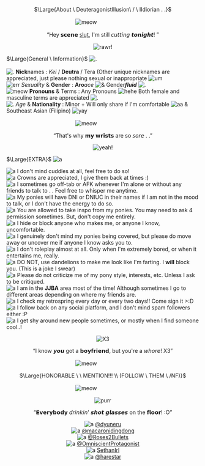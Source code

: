 <p align="center">
$\Large{About \ DeuteragonistIllusion\ / \ IIdiorian . .}$
</p>

ㅤㅤㅤㅤㅤㅤㅤㅤㅤㅤㅤㅤㅤㅤ![meow](https://i.imgur.com/udGOht7.png)

<p align="center">
“Hey 𝘀𝗰𝗲𝗻𝗲 s̲l̲u̲t̲, I'm still 𝘤𝘶𝘵𝘵𝘪𝘯𝘨 𝙩𝙤𝙣𝙞𝙜𝙝𝙩! ”
</p>

<div align="center"> 

![rawr!](https://watermelon.crd.co/assets/images/gallery22/9ce10986.gif?v=9a76615e)
</div>


$\Large{General \  Information}$ ![.](https://xyz.crd.co/assets/images/gallery17/a62799b2.gif?v=4ca63763) <br> <br> ![.](https://xyz.crd.co/assets/images/gallery11/7eed65f4.gif?v=4ca63763) **Nick**names : *Kei* / **Deutra** / Tera (Other unique nicknames are appreciated, just please nothing sexual or inappropriate ![um](https://xyz.crd.co/assets/images/gallery11/007c8a23.png?v=4ca63763) <br> ![err](https://xyz.crd.co/assets/images/gallery14/0faffe51.gif?v=4ca63763) *Sexuality* & **Gender** : **Aro***ace* ![&](https://watermelon.crd.co/assets/images/gallery23/d0a88c7c.jpg?v=9a76615e) Gender***fluid*** ![.](https://watermelon.crd.co/assets/images/gallery23/dee4ad84.jpg?v=9a76615e) <br> ![meow](https://xyz.crd.co/assets/images/gallery03/65842f23.gif?v=4ca63763) **Pronouns** & Terms :  Any Pronouns ![hehe](https://xyz.crd.co/assets/images/gallery11/0d3842d9.gif?v=4ca63763) Both female and masculine terms are appreciated ![.](https://xyz.crd.co/assets/images/gallery03/79dab917.png?v=4ca63763) <br> ![.](https://xyz.crd.co/assets/images/gallery03/f8f6e3dc.gif?v=4ca63763) *Age* & **Nationality** : Minor + Will only share if I'm comfortable ![aa](https://xyz.crd.co/assets/images/gallery03/5ff29e38.gif?v=4ca63763) & Southeast Asian (Filipino) ![yay](https://xyz.crd.co/assets/images/gallery10/2dc3bc32.gif?v=4ca63763)

ㅤㅤㅤㅤㅤㅤㅤㅤㅤㅤㅤㅤㅤㅤ![meow](https://64.media.tumblr.com/3a5c65b2ad6e0351d30113982990f993/59529026e66043b3-75/s1280x1920/f8b35da75fdacfba7dde49582b59216940345c23.pnj)

<p align="center">
“That's why 𝗺𝘆 𝘄𝗿𝗶𝘀𝘁𝘀 are so 𝘴𝘰𝘳𝘦 . .”
</p>

<div align="center"> 

![yeah!](https://watermelon.crd.co/assets/images/gallery21/988b7a01.gif?v=9a76615e)
</div>

$\Large{EXTRA}$ ![a](https://watermelon.crd.co/assets/images/gallery05/e39516b1.gif?v=9a76615e)

![a](https://xyz.crd.co/assets/images/gallery01/adb2e587.gif?v=4ca63763) I don't mind cuddles at all, feel free to do so! <br> ![a](https://xyz.crd.co/assets/images/gallery01/adb2e587.gif?v=4ca63763) Crowns are appreciated, I give them back at times :) <br> ![a](https://xyz.crd.co/assets/images/gallery01/adb2e587.gif?v=4ca63763) I sometimes go off-tab or AFK whenever I'm alone or without any friends to talk to . . Feel free to whisper me anytime. <br> ![a](https://xyz.crd.co/assets/images/gallery01/adb2e587.gif?v=4ca63763) My ponies will have DNI or DNIUC in their names if I am not in the mood to talk, or I don't have the energy to do so. <br> ![a](https://xyz.crd.co/assets/images/gallery01/adb2e587.gif?v=4ca63763) You are allowed to take inspo from my ponies. You may need to ask 4 permission sometimes. But, don't copy me entirely. <br> ![a](https://xyz.crd.co/assets/images/gallery01/adb2e587.gif?v=4ca63763) I hide or block anyone who makes me, or anyone I know, uncomfortable. <br> ![a](https://xyz.crd.co/assets/images/gallery01/adb2e587.gif?v=4ca63763) I genuinely don't mind my ponies being covered, but please do move away or uncover me if anyone I know asks you to. <br> ![a](https://xyz.crd.co/assets/images/gallery01/adb2e587.gif?v=4ca63763) I don't roleplay almost at all. Only when I'm extremely bored, or when it entertains me, really. <br> ![a](https://xyz.crd.co/assets/images/gallery01/adb2e587.gif?v=4ca63763) DO NOT, use dandelions to make me look like I'm farting. I **will** block you. (This is a joke I swear) <br> ![a](https://xyz.crd.co/assets/images/gallery01/adb2e587.gif?v=4ca63763) Please do not criticize me of my pony style, interests, etc. Unless I ask to be critiqued.
<br> ![a](https://xyz.crd.co/assets/images/gallery01/adb2e587.gif?v=4ca63763) I am in the **JJBA** area most of the time! Although sometimes I go to different areas depending on where my friends are. <br> ![a](https://xyz.crd.co/assets/images/gallery01/adb2e587.gif?v=4ca63763) I check my retrospring every day or every two days!! Come sign it >:D <br> ![a](https://xyz.crd.co/assets/images/gallery01/adb2e587.gif?v=4ca63763) I follow back on any social platform, and I don't mind spam followers either :P <br> ![a](https://xyz.crd.co/assets/images/gallery01/adb2e587.gif?v=4ca63763) I get shy around new people sometimes, or mostly when I find someone cool..!

<div align="center">

![X3](https://watermelon.crd.co/assets/images/gallery21/a65d0947.gif?v=9a76615e)
</div>

<p align="center">
“I know 𝙮𝙤𝙪 got a 𝗯𝗼𝘆𝗳𝗿𝗶𝗲𝗻𝗱, but you're a 𝘸𝘩𝘰𝘳𝘦! X3”
</p>

ㅤㅤㅤㅤㅤㅤㅤㅤㅤㅤㅤㅤㅤㅤ![meow](https://64.media.tumblr.com/3a5c65b2ad6e0351d30113982990f993/59529026e66043b3-75/s1280x1920/f8b35da75fdacfba7dde49582b59216940345c23.pnj)

<p align="center">
$\Large{HONORABLE \ \ MENTION!!! \\ (FOLLOW \ THEM \ /NF)}$
</p>

ㅤㅤㅤㅤㅤㅤㅤㅤㅤㅤㅤㅤㅤㅤ![meow](https://i.imgur.com/udGOht7.png)

<div align="center">

![purr](https://watermelon.crd.co/assets/images/gallery21/24557b5d.gif?v=9a76615e)
</div>

<p align="center">
“𝗘𝘃𝗲𝗿𝘆𝗯𝗼𝗱𝘆 𝘥𝘳𝘪𝘯𝘬𝘪𝘯' 𝙨𝙝𝙤𝙩 𝙜𝙡𝙖𝙨𝙨𝙚𝙨 on the 𝗳𝗹𝗼𝗼𝗿! :O”
</p>

<div align="center"> 

![a](https://watermelon.crd.co/assets/images/gallery05/4b5da243.gif?v=9a76615e) [@dyuneru](https://github.com/dyuneru) <br> ![a](https://watermelon.crd.co/assets/images/gallery05/4b5da243.gif?v=9a76615e) [@macaronidingdong](https://github.com/macaronidingdong) <br> ![a](https://watermelon.crd.co/assets/images/gallery05/4b5da243.gif?v=9a76615e) [@Roses2Bullets](https://github.com/Roses2bullets) <br> ![a](https://watermelon.crd.co/assets/images/gallery05/4b5da243.gif?v=9a76615e) [@OmniscientProtagonist](https://github.com/OmniscientProtagonist) <br> ![a](https://watermelon.crd.co/assets/images/gallery05/4b5da243.gif?v=9a76615e) [SethanIrl](https://github.com/SethanIrl) <br> ![a](https://watermelon.crd.co/assets/images/gallery05/4b5da243.gif?v=9a76615e) [@harestar](https://github.com/harestar)
</div>
